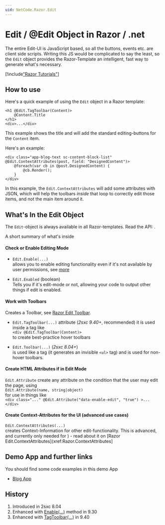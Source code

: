 ```yaml
---
uid: NetCode.Razor.Edit
---
```

# Edit / @Edit Object in Razor / .net

The entire Edit-UI is JavaScript based, so all the buttons, events etc. are client side scripts. Writing this JS would be complicated to say the least, so the `Edit` object provides the Razor-Template an intelligent, fast way to generate what's necessary.


[!include["Razor Tutorials"](../../shared/tutorials/razor.md)]


## How to use

Here's a quick example of using the `Edit` object in a Razor template:

```razor
<h1 @Edit.TagToolbar(Content)>
    @Content.Title
</h1>
<div>...</div>
```

This example shows the title and will add the standard editing-buttons for the `Content` item.

Here's an [](xref:Basics.Cms.InnerContent.Index) example:

```razor
<div class="app-blog-text sc-content-block-list" @Edit.ContextAttributes(post, field: "DesignedContent")>
    @foreach(var cb in @post.DesignedContent) {
        @cb.Render();
    }
</div>
```

In this example, the `Edit.ContextAttributes` will add some attributes with JSON, which will help the toolbars _inside_ that loop to correctly edit those items, and not the main item around it.


## What's In the Edit Object

The `Edit`-object is always available in all Razor-templates. Read the API: [](xref:ToSic.Sxc.Web.IInPageEditingSystem).

A short summary of what's inside

#### Check or Enable Editing Mode

* `Edit.Enable(...)`  
allows you to enable editing functionality even if it's not available by user permissions, see [more](xref:NetCode.Razor.Edit.Enable)

* `Edit.Enabled` (boolean)  
Tells you if it's edit-mode or not, allowing your code to output other things if edit is enabled.

#### Work with Toolbars

Creates a Toolbar, see [Razor Edit Toolbar](xref:NetCode.Razor.Edit.Toolbar).

* `Edit.TagToolbar(...)` attribute (_2sxc 9.40+_, recommended)
it is used inside a tag like  
`<div @Edit.TagToolbar(Content)>`  
to create best-practice hover toolbars

* `Edit.Toolbar(...)`  (_2sxc 8.04+_)  
is used like a tag (it generates an invisible `<ul>` tag) and is used for non-hover toolbars.

#### Create HTML Attributes if in Edit Mode

`Edit.Attribute` create any attribute on the condition that the user may edit the page, using  
`Edit.Attribute(name, string|object)`  
for use in things like  
`<div class="..." @Edit.Attribute("data-enable-edit", "true") >...</div>`

#### Create Context-Attributes for the UI (advanced use cases)

`Edit.ContextAttributes(...)`  
creates Context-Information for other edit-functionality. This is advanced, and currently only needed for [](xref:Basics.Cms.InnerContent.Index)) - read about it on [Razor Edit.ContextAttributes](xref:Razor.ContextAttributes]



## Demo App and further links

You should find some code examples in this demo App
* [Blog App](xref:App.Blog)

## History

1. Introduced in 2sxc 8.04
2. Enhanced with [Enable(...)](xref:NetCode.Razor.Edit.Enable) method in 9.30
3. Enhanced with [TagToolbar(...)](xref:NetCode.Razor.Edit.Toolbar) in 9.40


